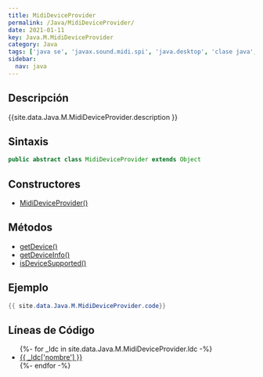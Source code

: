 ```yaml
---
title: MidiDeviceProvider
permalink: /Java/MidiDeviceProvider/
date: 2021-01-11
key: Java.M.MidiDeviceProvider
category: Java
tags: ['java se', 'javax.sound.midi.spi', 'java.desktop', 'clase java', 'Java 1.0']
sidebar: 
  nav: java
---
```


## Descripción
{{site.data.Java.M.MidiDeviceProvider.description }}

## Sintaxis
~~~java
public abstract class MidiDeviceProvider extends Object
~~~

## Constructores
* [MidiDeviceProvider()](/Java/MidiDeviceProvider/MidiDeviceProvider/)

## Métodos
* [getDevice()](/Java/MidiDeviceProvider/getDevice)
* [getDeviceInfo()](/Java/MidiDeviceProvider/getDeviceInfo)
* [isDeviceSupported()](/Java/MidiDeviceProvider/isDeviceSupported)

## Ejemplo
~~~java
{{ site.data.Java.M.MidiDeviceProvider.code}}
~~~

## Líneas de Código
<ul>
{%- for _ldc in site.data.Java.M.MidiDeviceProvider.ldc -%}
   <li>
       <a href="{{_ldc['url'] }}">{{ _ldc['nombre'] }}</a>
   </li>
{%- endfor -%}
</ul>
